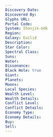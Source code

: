 ```yaml
---
Discovery Date: 
Discovered By:
Glyphs URL:
Portal Code:
System: Ihonjik-Udk
Region: 
Galaxy: Euclid
Description:
Star Color: 
Spectral Class:
Suns:
Water:
Dissonance:
Black Hole: true
Giant:
Planets:
Moons:
Local Species:
Wealth Level: 
Wealth Details: 
Conflict Level:
Conflict Details:
Economy Type: 
Economy Details: 
Buy:
Sell:
---
```

